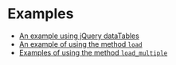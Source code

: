 # Examples
- [An example using jQuery dataTables](jquery-datatables)
- [An example of using the method `load`](load)
- [Examples of using the method `load_multiple`](load_multiple)
